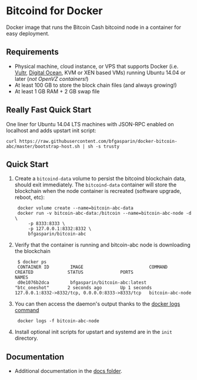 Bitcoind for Docker
===================

Docker image that runs the Bitcoin Cash bitcoind node in a container for easy deployment.


Requirements
------------

* Physical machine, cloud instance, or VPS that supports Docker (i.e. [Vultr](http://bit.ly/1HngXg0), [Digital Ocean](http://bit.ly/18AykdD), KVM or XEN based VMs) running Ubuntu 14.04 or later (*not OpenVZ containers!*)
* At least 100 GB to store the block chain files (and always growing!)
* At least 1 GB RAM + 2 GB swap file


Really Fast Quick Start
-----------------------

One liner for Ubuntu 14.04 LTS machines with JSON-RPC enabled on localhost and adds upstart init script:

    curl https://raw.githubusercontent.com/bfgasparin/docker-bitcoin-abc/master/bootstrap-host.sh | sh -s trusty


Quick Start
-----------

1. Create a `bitcoind-data` volume to persist the bitcoind blockchain data, should exit immediately.  The `bitcoind-data` container will store the blockchain when the node container is recreated (software upgrade, reboot, etc):

        docker volume create --name=bitcoin-abc-data
        docker run -v bitcoin-abc-data:/bitcoin --name=bitcoin-abc-node -d \
            -p 8333:8333 \
            -p 127.0.0.1:8332:8332 \
            bfgasparin/bitcoin-abc

2. Verify that the container is running and bitcoin-abc node is downloading the blockchain

        $ docker ps
        CONTAINER ID        IMAGE                         COMMAND             CREATED             STATUS              PORTS                                              NAMES
        d0e1076b2dca        bfgasparin/bitcoin-abc:latest     "btc_oneshot"       2 seconds ago       Up 1 seconds        127.0.0.1:8332->8332/tcp, 0.0.0.0:8333->8333/tcp   bitcoin-abc-node

3. You can then access the daemon's output thanks to the [docker logs command]( https://docs.docker.com/reference/commandline/cli/#logs)

        docker logs -f bitcoin-abc-node

4. Install optional init scripts for upstart and systemd are in the `init` directory.


Documentation
-------------

* Additional documentation in the [docs folder](docs).
